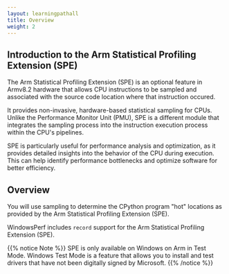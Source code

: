 ```yaml
---
layout: learningpathall
title: Overview
weight: 2
---
```


## Introduction to the Arm Statistical Profiling Extension (SPE)

The Arm Statistical Profiling Extension (SPE) is an optional feature in Armv8.2 hardware that allows CPU instructions to be sampled and associated with the source code location where that instruction occured.

 It provides non-invasive, hardware-based statistical sampling for CPUs. Unlike the Performance Monitor Unit (PMU), SPE is a different module that integrates the sampling process into the instruction execution process within the CPU's pipelines.

SPE is particularly useful for performance analysis and optimization, as it provides detailed insights into the behavior of the CPU during execution. This can help identify performance bottlenecks and optimize software for better efficiency.

## Overview

You will use sampling to determine the CPython program "hot" locations as provided by the Arm Statistical Profiling Extension (SPE).

WindowsPerf includes `record` support for the Arm Statistical Profiling Extension (SPE). 

{{% notice Note %}}
SPE is only available on Windows on Arm in Test Mode.
Windows Test Mode is a feature that allows you to install and test drivers that have not been digitally signed by Microsoft.
{{% /notice %}}
